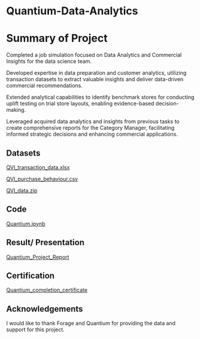 # Quantium-Data-Analytics

# Summary of Project 
Completed a job simulation focused on Data Analytics and Commercial Insights for the data science team.

Developed expertise in data preparation and customer analytics, utilizing transaction datasets to extract valuable insights and deliver data-driven commercial recommendations.

Extended analytical capabilities to identify benchmark stores for conducting uplift testing on trial store layouts, enabling evidence-based decision-making.

Leveraged acquired data analytics and insights from previous tasks to create comprehensive reports for the Category Manager, facilitating informed strategic decisions and enhancing commercial applications.

## Datasets

[QVI_transaction_data.xlsx](https://github.com/reuel97/Quantium-Data-Analytics/blob/main/QVI_transaction_data.xlsx)

[QVI_purchase_behaviour.csv](https://github.com/reuel97/Quantium-Data-Analytics/blob/main/QVI_purchase_behaviour.csv)

[QVI_data.zip](https://github.com/reuel97/Quantium-Data-Analytics/blob/main/QVI_data.zip )

## Code

[Quantium.ipynb](https://github.com/reuel97/Quantium-Data-Analytics/blob/main/Quantium.ipynb)

## Result/ Presentation

[Quantium_Project_Report](https://github.com/reuel97/Quantium-Data-Analytics/blob/main/Quantium_Project_Report.pptx)

## Certification

[Quantium_completion_certificate](https://github.com/reuel97/Quantium-Data-Analytics/blob/main/Quantium_completion_certificate.pdf)

## Acknowledgements

I would like to thank Forage and Quantium for providing the data and support for this project. 
